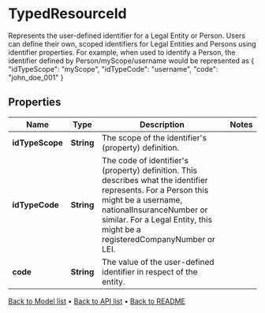

# TypedResourceId

Represents the user-defined identifier for a Legal Entity or Person.  Users can define their own, scoped identifiers for Legal Entities and Persons using identifier properties.  For example,  when used to identify a Person, the identifier defined by Person/myScope/username would be represented as   {   \"idTypeScope\": \"myScope\",   \"idTypeCode\": \"username\",   \"code\": \"john_doe_001\"   }

## Properties

| Name | Type | Description | Notes |
|------------ | ------------- | ------------- | -------------|
|**idTypeScope** | **String** | The scope of the identifier&#39;s (property) definition. |  |
|**idTypeCode** | **String** | The code of identifier&#39;s (property) definition. This describes what the identifier represents.  For a Person this might be a username, nationalInsuranceNumber or similar.  For a Legal Entity, this might be a registeredCompanyNumber or LEI. |  |
|**code** | **String** | The value of the user-defined identifier in respect of the entity. |  |



[Back to Model list](../README.md#documentation-for-models) &#8226; [Back to API list](../README.md#documentation-for-api-endpoints) &#8226; [Back to README](../README.md)


